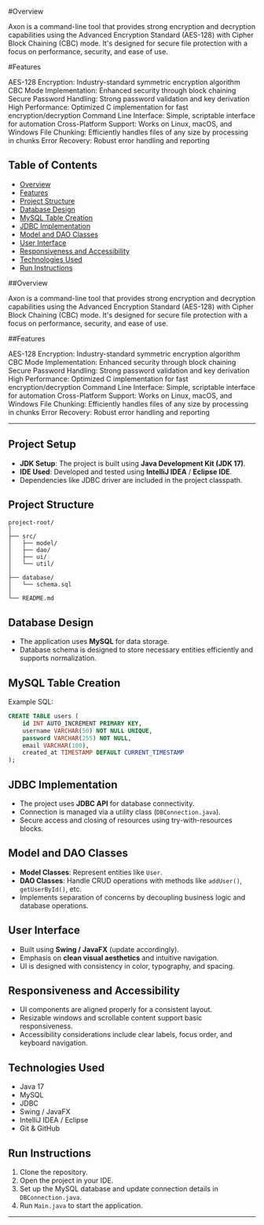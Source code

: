 #Overview

Axon is a command-line tool that provides strong encryption and decryption capabilities using the Advanced Encryption Standard (AES-128) with Cipher Block Chaining (CBC) mode. It's designed for secure file protection with a focus on performance, security, and ease of use.

#Features

AES-128 Encryption: Industry-standard symmetric encryption algorithm
CBC Mode Implementation: Enhanced security through block chaining
Secure Password Handling: Strong password validation and key derivation
High Performance: Optimized C implementation for fast encryption/decryption
Command Line Interface: Simple, scriptable interface for automation
Cross-Platform Support: Works on Linux, macOS, and Windows
File Chunking: Efficiently handles files of any size by processing in chunks
Error Recovery: Robust error handling and reporting

## Table of Contents

* [Overview](#overview)
* [Features](#features)
* [Project Structure](#project-structure)
* [Database Design](#database-design)
* [MySQL Table Creation](#mysql-table-creation)
* [JDBC Implementation](#jdbc-implementation)
* [Model and DAO Classes](#model-and-dao-classes)
* [User Interface](#user-interface)
* [Responsiveness and Accessibility](#responsiveness-and-accessibility)
* [Technologies Used](#technologies-used)
* [Run Instructions](#run-instructions)

##Overview

Axon is a command-line tool that provides strong encryption and decryption capabilities using the Advanced Encryption Standard (AES-128) with Cipher Block Chaining (CBC) mode. It's designed for secure file protection with a focus on performance, security, and ease of use.


##Features

AES-128 Encryption: Industry-standard symmetric encryption algorithm
CBC Mode Implementation: Enhanced security through block chaining
Secure Password Handling: Strong password validation and key derivation
High Performance: Optimized C implementation for fast encryption/decryption
Command Line Interface: Simple, scriptable interface for automation
Cross-Platform Support: Works on Linux, macOS, and Windows
File Chunking: Efficiently handles files of any size by processing in chunks
Error Recovery: Robust error handling and reporting

---

## Project Setup

* **JDK Setup**: The project is built using **Java Development Kit (JDK 17)**.
* **IDE Used**: Developed and tested using **IntelliJ IDEA** / **Eclipse IDE**.
* Dependencies like JDBC driver are included in the project classpath.

## Project Structure

```
project-root/
│
├── src/
│   ├── model/
│   ├── dao/
│   ├── ui/
│   └── util/
│
├── database/
│   └── schema.sql
│
└── README.md
```

## Database Design

* The application uses **MySQL** for data storage.
* Database schema is designed to store necessary entities efficiently and supports normalization.

## MySQL Table Creation

Example SQL:

```sql
CREATE TABLE users (
    id INT AUTO_INCREMENT PRIMARY KEY,
    username VARCHAR(50) NOT NULL UNIQUE,
    password VARCHAR(255) NOT NULL,
    email VARCHAR(100),
    created_at TIMESTAMP DEFAULT CURRENT_TIMESTAMP
);
```

## JDBC Implementation

* The project uses **JDBC API** for database connectivity.
* Connection is managed via a utility class (`DBConnection.java`).
* Secure access and closing of resources using try-with-resources blocks.

## Model and DAO Classes

* **Model Classes**: Represent entities like `User`.
* **DAO Classes**: Handle CRUD operations with methods like `addUser()`, `getUserById()`, etc.
* Implements separation of concerns by decoupling business logic and database operations.

## User Interface

* Built using **Swing / JavaFX** (update accordingly).
* Emphasis on **clean visual aesthetics** and intuitive navigation.
* UI is designed with consistency in color, typography, and spacing.

## Responsiveness and Accessibility

* UI components are aligned properly for a consistent layout.
* Resizable windows and scrollable content support basic responsiveness.
* Accessibility considerations include clear labels, focus order, and keyboard navigation.

## Technologies Used

* Java 17
* MySQL
* JDBC
* Swing / JavaFX
* IntelliJ IDEA / Eclipse
* Git & GitHub

## Run Instructions

1. Clone the repository.
2. Open the project in your IDE.
3. Set up the MySQL database and update connection details in `DBConnection.java`.
4. Run `Main.java` to start the application.

---


